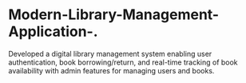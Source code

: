 # Modern-Library-Management-Application-.
Developed a digital library management system enabling user authentication, book borrowing/return, and real-time tracking of book availability with admin features for managing users and books.
